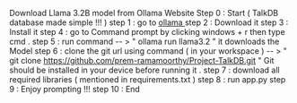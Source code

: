 Download Llama 3.2B model from Ollama Website 
Step 0 : Start ( TalkDB database made simple !!! ) 
step 1 : go to [ollama ](https://ollama.com/)
step 2 : Download it 
step 3 : Install it 
step 4 : go to Command prompt by clicking windows + r 
          then type cmd .
step 5 : run command -- > " ollama run llama3.2 " it downloads the Model 
step 6 : clone the git url using command ( in your workspace ) -- > " git clone https://github.com/prem-ramamoorthy/Project-TalkDB.git " 
          Git should be installed in your device before running it .
step 7 : download all required libraries ( mentioned in requirements.txt ) 
step 8 : run app.py 
step 9 : Enjoy prompting !!! 
step 10 : End 
